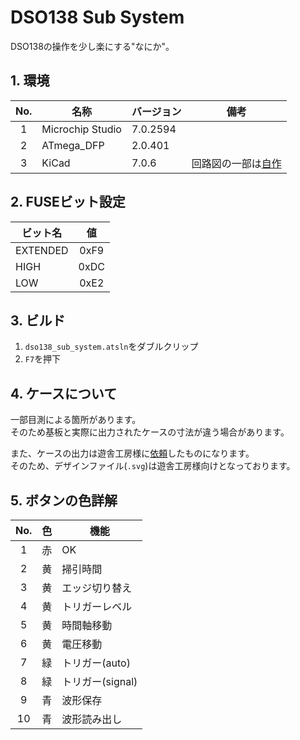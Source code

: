 # DSO138 Sub System
DSO138の操作を少し楽にする"なにか"。

## 1. 環境
|  No.  |       名称       | バージョン |                             備考                              |
| :---: | ---------------- | ---------- | ------------------------------------------------------------- |
|   1   | Microchip Studio | 7.0.2594   |                                                               |
|   2   | ATmega_DFP       | 2.0.401    |                                                               |
|   3   | KiCad            | 7.0.6      | 回路図の一部は[自作](https://github.com/minfia/kicad-library) |

## 2. FUSEビット設定
| ビット名 |  値   |
| -------- | :---: |
| EXTENDED | 0xF9  |
| HIGH     | 0xDC  |
| LOW      | 0xE2  |

## 3. ビルド
1. `dso138_sub_system.atsln`をダブルクリップ
1. `F7`を押下

## 4. ケースについて
一部目測による箇所があります。\
そのため基板と実際に出力されたケースの寸法が違う場合があります。

また、ケースの出力は遊舎工房様に[依頼](https://shop.yushakobo.jp/products/lasercut)したものになります。\
そのため、デザインファイル(`.svg`)は遊舎工房様向けとなっております。

## 5. ボタンの色詳解
|  No.  | 色  |       機能       |
| :---: | --- | ---------------- |
|   1   | 赤  | OK               |
|   2   | 黄  | 掃引時間         |
|   3   | 黄  | エッジ切り替え   |
|   4   | 黄  | トリガーレベル   |
|   5   | 黄  | 時間軸移動       |
|   6   | 黄  | 電圧移動         |
|   7   | 緑  | トリガー(auto)   |
|   8   | 緑  | トリガー(signal) |
|   9   | 青  | 波形保存         |
|  10   | 青  | 波形読み出し     |

